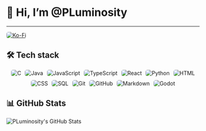 # 👋 Hi, I’m @PLuminosity
---
<a href="https://ko-fi.com/luminositylive" target="_blank">
  <img src="https://img.shields.io/badge/Support%20me%20on-Ko--Fi-F16061?style=for-the-badge&logo=kofi&logoColor=white" alt="Ko-Fi" style="border-radius: 5px;">
</a>

## 🛠 Tech stack
<div style="display: flex; justify-content: center; gap: 10px; flex-wrap: wrap;">
  <img src="https://img.shields.io/badge/C-000000?style=for-the-badge&logo=c&logoColor=white" alt="C" style="border-radius: 5px;">
  <img src="https://img.shields.io/badge/Java-007396?style=for-the-badge&logo=java&logoColor=white" alt="Java" style="border-radius: 5px;">
  <img src="https://img.shields.io/badge/JavaScript-F7DF1E?style=for-the-badge&logo=javascript&logoColor=black" alt="JavaScript" style="border-radius: 5px;">
  <img src="https://img.shields.io/badge/TypeScript-3178C6?style=for-the-badge&logo=typescript&logoColor=white" alt="TypeScript" style="border-radius: 5px;">
  <img src="https://img.shields.io/badge/React-20232A?style=for-the-badge&logo=react&logoColor=61DAFB" alt="React" style="border-radius: 5px;">
  <img src="https://img.shields.io/badge/Python-3776AB?style=for-the-badge&logo=python&logoColor=white" alt="Python" style="border-radius: 5px;">
  <img src="https://img.shields.io/badge/HTML-E34F26?style=for-the-badge&logo=html5&logoColor=white" alt="HTML" style="border-radius: 5px;">
  <img src="https://img.shields.io/badge/CSS-1572B6?style=for-the-badge&logo=css3&logoColor=white" alt="CSS" style="border-radius: 5px;">
  <img src="https://img.shields.io/badge/SQL-4479A1?style=for-the-badge&logo=sql&logoColor=white" alt="SQL" style="border-radius: 5px;">
  <img src="https://img.shields.io/badge/Git-F05032?style=for-the-badge&logo=git&logoColor=white" alt="Git" style="border-radius: 5px;">
  <img src="https://img.shields.io/badge/GitHub-181717?style=for-the-badge&logo=github&logoColor=white" alt="GitHub" style="border-radius: 5px;">
  <img src="https://img.shields.io/badge/Markdown-000000?style=for-the-badge&logo=markdown&logoColor=white" alt="Markdown" style="border-radius: 5px;">
  <img src="https://img.shields.io/badge/Godot-358F5B?style=for-the-badge&logo=godotengine&logoColor=white" alt="Godot" style="border-radius: 5px;">
</div>

## 📊 GitHub Stats
![PLuminosity's GitHub Stats](https://github-readme-stats.vercel.app/api?username=PLuminosity&show_icons=true&theme=radical)

